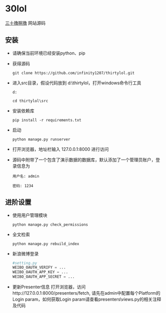 # 30lol

[三十撸啊撸](http://www.30lol.com) 网站源码

## 安装
* 请确保当前环境已经安装python、pip

* 获得源码

    `git clone https://github.com/infinity1207/thirtylol.git`

* 进入src目录，假设代码放到 d:\thirtylol，打开windows命令行工具

    `d:`

    `cd thirtylol\src`

* 安装依赖库

    `pip install -r requirements.txt`

* 启动

    `python manage.py runserver`

* 打开浏览器，地址栏输入 127.0.0.1:8000 进行访问

* 源码中附带了一个包含了演示数据的数据库，默认添加了一个管理员账户，登录信息为

    `用户名: admin`

    `密码: 1234`

## 进阶设置

* 使用用户管理模块
    
    `python manage.py check_permissions`

* 全文检索

    `python manage.py rebuild_index`

* 新浪微博登录

    ```python
    #setting.py
    WEIBO_OAUTH_VERIFY = ...
    WEIBO_OAUTH_APP_KEY = ...
    WEIBO_OAUTH_APP_SECRET = ...
    ```

* 更新Presenter信息
    打开浏览器，访问http://127.0.0.1:8000/presenters/fetch, 请先在admin中配置每个Platform的Login param，如何获取Login param请查看presenters\views.py的相关注释及代码
